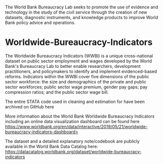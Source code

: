 The World Bank Bureaucracy Lab seeks to promote the use of evidence and technology in the study of the civil service through the creation of new datasets, diagnostic instruments, and knowledge products to improve World Bank policy advice and operations. 

# Worldwide-Bureaucracy-Indicators

The Worldwide Bureaucracy Indicators (WWBI) is a unique cross-national dataset on public sector employment and wages developed by the World Bank's Bureaucracy Lab to better enable researchers, development practitioners, and policymakers to identify and implement evidenced-based reforms. Indicators within the WWBI cover five dimensions of the public sector workforce: the size and demographics of the private and public sector workforces; public sector wage premium, gender pay gaps; pay compression ratios; and the public sector wage bill.



The entire STATA code used in cleaning and estimation for have been archived on GitHub here

More information about the World Bank Worldwide Bureaucracy Indicators including an online data visualization dashboard can be found here   https://www.worldbank.org/en/data/interactive/2019/05/21/worldwide-bureaucracy-indicators-dashboard> 

The dataset and a detailed explanatory note/codebook are publicly available in the World Bank Data Catalog here: https://datacatalog.worldbank.org/dataset/worldwide-bureaucracy-indicators

